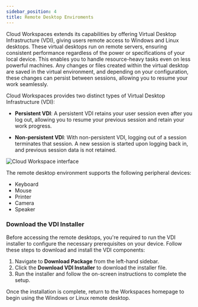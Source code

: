 ```yaml
---
sidebar_position: 4
title: Remote Desktop Enviroments
---
```



Cloud Workspaces extends its capabilities by offering Virtual Desktop Infrastructure (VDI), giving users remote access to Windows and Linux desktops. These virtual desktops run on remote servers, ensuring consistent performance regardless of the power or specifications of your local device. This enables you to handle resource-heavy tasks even on less powerful machines. Any changes or files created within the virtual desktop are saved in the virtual environment, and depending on your configuration, these changes can persist between sessions, allowing you to resume your work seamlessly.

Cloud Workspaces provides two distinct types of Virtual Desktop Infrastructure (VDI):

- **Persistent VDI**: A persistent VDI retains your user session even after you log out, allowing you to resume your previous session and retain your work progress.

- **Non-persistent VDI**: With non-persistent VDI, logging out of a session terminates that session. A new session is started upon logging back in, and previous session data is not retained.

![Cloud Workspace interface](/img/workspaces/homepage.jpeg)


The remote desktop environment supports the following peripheral devices:

- Keyboard 
- Mouse
- Printer
- Camera
- Speaker

### Download the VDI Installer

Before accessing the remote desktops, you're required to run the VDI installer to configure the necessary prerequisites on your device. Follow these steps to download and install the VDI components:

1. Navigate to **Download Package** from the left-hand sidebar.
2. Click the **Download VDI Installer** to download the installer file.
3. Run the installer and follow the on-screen instructions to complete the setup.

Once the installation is complete, return to the Workspaces homepage to begin using the Windows or Linux remote desktop.
